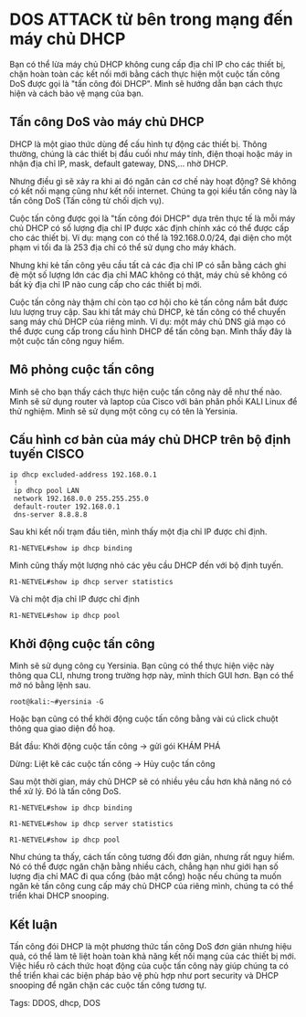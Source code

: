 # DOS ATTACK từ bên trong mạng đến máy chủ DHCP

Bạn có thể lừa máy chủ DHCP không cung cấp địa chỉ IP cho các thiết bị, chặn hoàn toàn các kết nối mới bằng cách thực hiện một cuộc tấn công DoS được gọi là "tấn công đói DHCP". Mình sẽ hướng dẫn bạn cách thực hiện và cách bảo vệ mạng của bạn.

## Tấn công DoS vào máy chủ DHCP

DHCP là một giao thức dùng để cấu hình tự động các thiết bị. Thông thường, chúng là các thiết bị đầu cuối như máy tính, điện thoại hoặc máy in nhận địa chỉ IP, mask, default gateway, DNS,… nhờ DHCP.

Nhưng điều gì sẽ xảy ra khi ai đó ngăn cản cơ chế này hoạt động? Sẽ không có kết nối mạng cũng như kết nối internet. Chúng ta gọi kiểu tấn công này là tấn công DoS (Tấn công từ chối dịch vụ).

Cuộc tấn công được gọi là "tấn công đói DHCP" dựa trên thực tế là mỗi máy chủ DHCP có số lượng địa chỉ IP được xác định chính xác có thể được cấp cho các thiết bị. Ví dụ: mạng con có thể là 192.168.0.0/24, đại diện cho một phạm vi tối đa là 253 địa chỉ có thể sử dụng cho máy khách.

Nhưng khi kẻ tấn công yêu cầu tất cả các địa chỉ IP có sẵn bằng cách ghi đè một số lượng lớn các địa chỉ MAC không có thật, máy chủ sẽ không có bất kỳ địa chỉ IP nào cung cấp cho các thiết bị mới.

Cuộc tấn công này thậm chí còn tạo cơ hội cho kẻ tấn công nắm bắt được lưu lượng truy cập. Sau khi tắt máy chủ DHCP, kẻ tấn công có thể chuyển sang máy chủ DHCP của riêng mình. Ví dụ: một máy chủ DNS giả mạo có thể được cung cấp trong cấu hình DHCP để tấn công bạn. Mình thấy đây là một cuộc tấn công nguy hiểm.

## Mô phỏng cuộc tấn công

Mình sẽ cho bạn thấy cách thực hiện cuộc tấn công này dễ như thế nào. Mình sẽ sử dụng router và laptop của Cisco với bản phân phối KALI Linux để thử nghiệm. Mình sẽ sử dụng một công cụ có tên là Yersinia.

## Cấu hình cơ bản của máy chủ DHCP trên bộ định tuyến CISCO

```
ip dhcp excluded-address 192.168.0.1
 !
 ip dhcp pool LAN
 network 192.168.0.0 255.255.255.0
 default-router 192.168.0.1
 dns-server 8.8.8.8
```

Sau khi kết nối trạm đầu tiên, mình thấy một địa chỉ IP được chỉ định.

```
R1-NETVEL#show ip dhcp binding
```

Mình cũng thấy một lượng nhỏ các yêu cầu DHCP đến với bộ định tuyến.

```
R1-NETVEL#show ip dhcp server statistics
```

Và chỉ một địa chỉ IP được chỉ định

```
R1-NETVEL#show ip dhcp pool
```

## Khởi động cuộc tấn công

Mình sẽ sử dụng công cụ Yersinia. Bạn cũng có thể thực hiện việc này thông qua CLI, nhưng trong trường hợp này, mình thích GUI hơn. Bạn có thể mở nó bằng lệnh sau.

```
root@kali:~#yersinia -G
```

Hoặc bạn cũng có thể khởi động cuộc tấn công bằng vài cú click chuột thông qua giao diện đồ hoạ.

Bắt đầu: Khởi động cuộc tấn công -> gửi gói KHÁM PHÁ

Dừng: Liệt kê các cuộc tấn công -> Hủy cuộc tấn công

Sau một thời gian, máy chủ DHCP sẽ có nhiều yêu cầu hơn khả năng nó có thể xử lý. Đó là tấn công DoS.

```
R1-NETVEL#show ip dhcp binding
```

```
R1-NETVEL#show ip dhcp server statistics
```

```
R1-NETVEL#show ip dhcp pool
```

Như chúng ta thấy, cách tấn công tương đối đơn giản, nhưng rất nguy hiểm. Nó có thể được ngăn chặn bằng nhiều cách, chẳng hạn như giới hạn số lượng địa chỉ MAC đi qua cổng (bảo mật cổng) hoặc nếu chúng ta muốn ngăn kẻ tấn công cung cấp máy chủ DHCP của riêng mình, chúng ta có thể triển khai DHCP snooping.

## Kết luận

Tấn công đói DHCP là một phương thức tấn công DoS đơn giản nhưng hiệu quả, có thể làm tê liệt hoàn toàn khả năng kết nối mạng của các thiết bị mới. Việc hiểu rõ cách thức hoạt động của cuộc tấn công này giúp chúng ta có thể triển khai các biện pháp bảo vệ phù hợp như port security và DHCP snooping để ngăn chặn các cuộc tấn công tương tự.

Tags: DDOS, dhcp, DOS